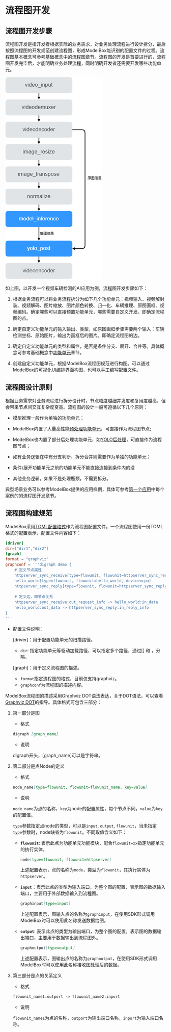 # 流程图开发

## 流程图开发步骤

流程图开发是指开发者根据实际的业务需求，对业务处理流程进行设计拆分，最后按照流程图的开发规范创建流程图，形成ModelBox能识别的配置文件的过程。流程图基本概念可参考基础概念中的[流程图](../../../basic-conception/graph.md)章节。流程图的开发是首要进行的，流程图开发完毕后，才能明确业务处理流程，同时明确开发者还需要开发哪些功能单元。

![car_detection_flow](../../../assets/images/figure/first-app/car_detection_flow.png)

如上图，以开发一个视频车辆检测的AI应用为例，流程图开发步骤如下：

1. 根据业务流程可以将业务流程拆分为如下几个功能单元：视频输入、视频解封装、视频解码、图片缩放、图片颜色转换、归一化、车辆推理、原图画框、视频编码。确定哪些可以直接预置功能单元，哪些需要自定义开发。即确定流程图的点。

1. 确定自定义功能单元的输入输出、类型，如原图画框步骤需要两个输入：车辆检测坐标、原始图片，输出为画框后的图片。即确定流程图的边。

1. 确定自定义功能单元的类型和属性，是否是条件分支、展开、合并等。具体概念可参考基础概念中[功能单元](../../../basic-conception/flowunit.md)章节。

1. 创建自定义功能单元，根据ModelBox流程图规范进行构图。可以通过ModelBox的[可视化UI编排](../../../plugins/editor.md)界面构图，也可以手工编写配置文件。

## 流程图设计原则

根据业务需求对业务流程进行拆分设计时，节点粒度越细并发度和复用度越高，但会带来节点间交互复杂度变高。流程图的设计一般可遵循以下几个原则：

- 模型推理一般作为单独的功能单元；

- ModelBox内置了大量高性能[预处理功能单元](../../../flowunits/flowunits.md#功能单元列表)，可直接作为流程图节点;

- ModelBox也内置了部分后处理功能单元，如[YOLO后处理](../../../flowunits/flowunits-virtual.md#yolo_postprocess)，可直接作为流程图节点；

- 如有业务逻辑在中有分支判断、拆分合并则需要作为单独的功能单元；

- 条件/展开功能单元之前的功能单元不能直接连接到条件内的没

- 其他业务逻辑，如果不是处理瓶颈，不需要拆分。

典型场景业务可以参考ModelBox提供的应用样例，具体可参考[第一个应用](../../../first-app/first-app.md)中每个案例的的流程图开发章节。

## 流程图构建规范

ModelBox采用[TOML配置格式](https://toml.io/cn/v1.0.0-rc.1)作为流程图配置文件。一个流程图使用一份TOML格式的配置表示，配置文件内容如下：

```toml
[driver]                       
dir=["dir1","dir2"]           
[graph]                 
format = "graphviz"      
graphconf = '''digraph demo {
    # 定义节点属性
    httpserver_sync_receive[type=flowunit, flowunit=httpserver_sync_receive, device=cpu, time_out_ms=5000, endpoint="http://0.0.0.0:7770"]
    hello_world[type=flowunit, flowunit=hello_world, device=cpu]
    httpserver_sync_reply[type=flowunit, flowunit=httpserver_sync_reply, device=cpu]

    # 定义边，即节点关系
    httpserver_sync_receive:out_request_info -> hello_world:in_data
    hello_world:out_data -> httpserver_sync_reply:in_reply_info
}                            
'''                      
```

- 配置文件说明：

  \[driver\]：用于配置功能单元的扫描路径。
  - `dir`: 指定功能单元等驱动加载路径，可以指定多个路径，通过[] 和 ，分隔。

  \[graph\]：用于定义流程图的描述。
  - `format`指定流程图的格式，目前仅支持graphviz。
  - `graphconf`为流程图的描述内容。

ModelBox流程图的描述采用Graphviz DOT语法表达，关于DOT语法，可以查看[Graphviz DOT](https://www.graphviz.org/pdf/dotguide.pdf)的指导。具体格式可包含三部分：

1. 第一部分是图

    - 格式

    ```markdown
    digraph [graph_name]
    ```

    - 说明

    digraph开头，[graph_name]可以是字符串。

1. 第二部分是点Node的定义

    - 格式

    ```markdown
    node_name[type=flowunit, flowunit=flowunit_name, key=value]
    ```

    - 说明

    `node_name`为点的名称，`key`为node的配置属性，每个节点不同，`value`为`key`的配置值。

    `type`参数指定点node的类型，可以是`input`, `output`, `flowunit`，当未指定`type`参数时，node缺省为`flowunit`。不同取值含义如下：

    - **`flowunit`**: 表示此点为功能单元功能模块，配合`flowunit=xx`指定功能单元的执行实体。

        ```markdown
        node[type=flowunit, flowunit=httpserver]
        ```

        上述配置表示，点的名称为`node`，类型为`flowunit`，其执行实体为`httpserver`。

    - **`input`**：表示此点的类型为输入端口，为整个图的配置，表示图的数据输入端口，主要用于外部数据输入到流程图。

        ```markdown
        graphinput[type=input]
        ```

        上述配置表示，图输入点的名称为`graphinput`，在使用SDK形式调用ModelBox时可以使用此名称发送数据给图。

    - **`output`**: 表示此点的类型为输出端口，为整个图的配置，表示图的数据输出端口，主要用于数据输出到流程图外。

        ```markdown
        graphoutput[type=output]
        ```

        上述配置表示，图输出点的名称为`graphoutput`，在使用SDK形式调用ModelBox时可以使用此名称接收图处理后的数据。

1. 第三部分是点的关系定义

    - 格式

    ```markdown
    flowunit_name1:outport -> flowunit_name2:inport
    ```

    - 说明

    `flowunit_name1`为点的名称，`outport`为输出端口名称，`inport`为输入端口名称。
